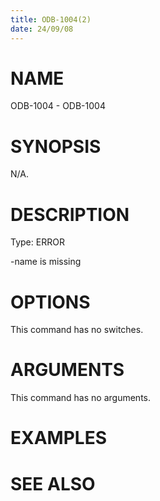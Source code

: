 ```yaml
---
title: ODB-1004(2)
date: 24/09/08
---
```


# NAME

ODB-1004 - ODB-1004

# SYNOPSIS

N/A.

# DESCRIPTION

Type: ERROR

-name is missing

# OPTIONS

This command has no switches.

# ARGUMENTS

This command has no arguments.

# EXAMPLES

# SEE ALSO
